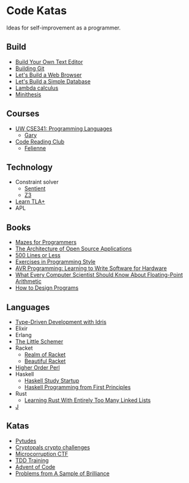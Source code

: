 # Code Katas

Ideas for self-improvement as a programmer.

## Build

- [Build Your Own Text Editor](http://viewsourcecode.org/snaptoken/kilo/index.html)
- [Building Git](https://shop.jcoglan.com/building-git/)
- [Let's Build a Web Browser](http://pavpanchekha.com/blog/emberfox/intro.html)
- [Let's Build a Simple Database](https://cstack.github.io/db_tutorial/)
- [Lambda calculus](https://www.andres-loeh.de/LambdaPi/LambdaPi.pdf)
- [Minithesis](https://github.com/DRMacIver/minithesis)

## Courses

- [UW CSE341: Programming Languages](https://courses.cs.washington.edu/courses/cse341/19sp/)
  - [Gary](https://twitter.com/garybernhardt/status/1266478538825142272)
- [Code Reading Club](https://github.com/neontribe/code-reading-club/)
  - [Felienne](https://www.felienne.com/archives/6472)

## Technology

- Constraint solver
  - [Sentient](http://sentient-lang.org/)
  - [Z3](https://github.com/Z3Prover/z3)
- [Learn TLA+](https://www.learntla.com/introduction/example/)
- APL

## Books

- [Mazes for Programmers](https://pragprog.com/book/jbmaze/mazes-for-programmers)
- [The Architecture of Open Source Applications](http://www.aosabook.org/en/index.html)
- [500 Lines or Less](http://www.aosabook.org/en/index.html)
- [Exercises in Programming Style](https://sdtimes.com/books/code-watch-the-best-programming-book-of-the-decade/)
- [AVR Programming: Learning to Write Software for Hardware][avr-programming]
- [What Every Computer Scientist Should Know About Floating-Point Arithmetic][floating-point]
- [How to Design Programs](http://www.htdp.org/)

[avr-programming]: https://www.amazon.com/AVR-Programming-Learning-Software-Hardware/dp/1449355781
[floating-point]: https://ece.uwaterloo.ca/~dwharder/NumericalAnalysis/02Numerics/Double/paper.pdf

## Languages

- [Type-Driven Development with Idris][idris]
- Elixir
- Erlang
- [The Little Schemer](https://mitpress.mit.edu/books/little-schemer)
- Racket
  - [Realm of Racket](https://realmofracket.com/)
  - [Beautiful Racket](https://beautifulracket.com/)
- [Higher Order Perl](http://hop.perl.plover.com/)
- Haskell
  - [Haskell Study Startup](https://github.com/sjsyrek/haskell-study-startup/)
  - [Haskell Programming from First Principles][haskell-programming-from-first-principles]
- Rust
  - [Learning Rust With Entirely Too Many Linked Lists][rust-linked-lists]
- [J](https://code.jsoftware.com/wiki/Guides/Getting_Started)

[idris]: https://www.manning.com/books/type-driven-development-with-idris
[haskell-programming-from-first-principles]: https://ileriseviye.wordpress.com/2017/01/01/one-year-with-haskell-programming-from-first-principles/
[rust-linked-lists]: http://cglab.ca/~abeinges/blah/too-many-lists/book/README.html

## Katas

- [Pytudes](https://github.com/norvig/pytudes)
- [Cryptopals crypto challenges](https://cryptopals.com/)
- [Microcorruption CTF](https://microcorruption.com/login)
- [TDD Training](https://github.com/testdouble/contributing-tests/wiki/Test-Driven-Development)
- [Advent of Code](http://adventofcode.com/)
- [Problems from A Sample of Brilliance](http://fermatslibrary.com/s/a-sample-of-brilliance)
